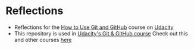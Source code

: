 # Reflections
- Reflections for the [How to Use Git and GitHub](https://www.udacity.com/course/how-to-use-git-and-github--ud775) course on [Udacity](https://www.udacity.com/)
- This repository is used in [Udacity's Git & GitHub course](https://www.udacity.com/course/how-to-use-git-and-github--ud775) Check out this and other courses [here](https://www.udacity.com/courses/all)
